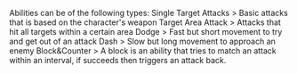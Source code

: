 
Abilities can be of the following types: 
Single Target Attacks > Basic attacks that is based on the character's weapon
Target Area Attack > Attacks that hit all targets within a certain area 
Dodge > Fast but short movement to try and get out of an attack
Dash > Slow but long movement to approach an enemy
Block&Counter > A block is an ability that tries to match an attack within an interval, if succeeds then triggers an attack back.